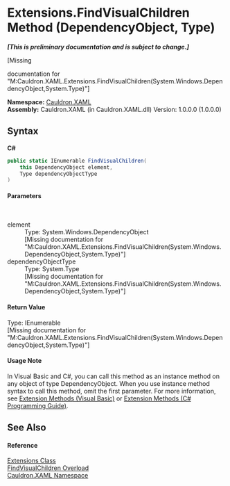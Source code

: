 # Extensions.FindVisualChildren Method (DependencyObject, Type)
 _**\[This is preliminary documentation and is subject to change.\]**_

\[Missing <summary> documentation for "M:Cauldron.XAML.Extensions.FindVisualChildren(System.Windows.DependencyObject,System.Type)"\]

**Namespace:**&nbsp;<a href="N_Cauldron_XAML">Cauldron.XAML</a><br />**Assembly:**&nbsp;Cauldron.XAML (in Cauldron.XAML.dll) Version: 1.0.0.0 (1.0.0.0)

## Syntax

**C#**<br />
``` C#
public static IEnumerable FindVisualChildren(
	this DependencyObject element,
	Type dependencyObjectType
)
```


#### Parameters
&nbsp;<dl><dt>element</dt><dd>Type: System.Windows.DependencyObject<br />\[Missing <param name="element"/> documentation for "M:Cauldron.XAML.Extensions.FindVisualChildren(System.Windows.DependencyObject,System.Type)"\]</dd><dt>dependencyObjectType</dt><dd>Type: System.Type<br />\[Missing <param name="dependencyObjectType"/> documentation for "M:Cauldron.XAML.Extensions.FindVisualChildren(System.Windows.DependencyObject,System.Type)"\]</dd></dl>

#### Return Value
Type: IEnumerable<br />\[Missing <returns> documentation for "M:Cauldron.XAML.Extensions.FindVisualChildren(System.Windows.DependencyObject,System.Type)"\]

#### Usage Note
In Visual Basic and C#, you can call this method as an instance method on any object of type DependencyObject. When you use instance method syntax to call this method, omit the first parameter. For more information, see <a href="http://msdn.microsoft.com/en-us/library/bb384936.aspx">Extension Methods (Visual Basic)</a> or <a href="http://msdn.microsoft.com/en-us/library/bb383977.aspx">Extension Methods (C# Programming Guide)</a>.

## See Also


#### Reference
<a href="T_Cauldron_XAML_Extensions">Extensions Class</a><br /><a href="Overload_Cauldron_XAML_Extensions_FindVisualChildren">FindVisualChildren Overload</a><br /><a href="N_Cauldron_XAML">Cauldron.XAML Namespace</a><br />